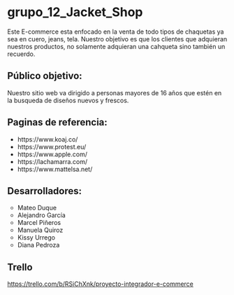 # grupo_12_Jacket_Shop

Este E-commerce esta enfocado en la venta de todo tipos de chaquetas ya sea en cuero, jeans, tela. Nuestro objetivo es que los clientes que adquieran nuestros productos, no solamente adquieran una cahqueta sino también un recuerdo.

## Público objetivo:
Nuestro sitio web va dirigido a personas mayores de 16 años que estén en la busqueda de diseños nuevos y frescos.


## Paginas de referencia:

<ul>
<li>https://www.koaj.co/</li>
<li>https://www.protest.eu/</li>
<li>https://www.apple.com/</li>
<li>https://lachamarra.com/</li>
<li>https://www.mattelsa.net/</li>
</ul>

## Desarrolladores:

<ul>
<li type="circle">Mateo Duque</li>
<li type="circle">Alejandro García</li>
<li type="circle">Marcel Piñeros</li>
<li type="circle">Manuela Quiroz</li>
<li type="circle">Kissy Urrego</li>
<li type="circle">Diana Pedroza</li>
</ul>

## Trello

https://trello.com/b/RSiChXnk/proyecto-integrador-e-commerce

